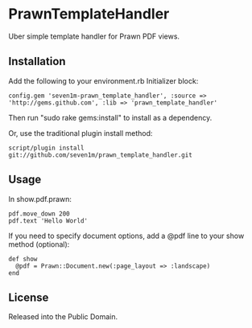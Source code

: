 PrawnTemplateHandler
====================

Uber simple template handler for Prawn PDF views.

Installation
------------

Add the following to your environment.rb Initializer block:

    config.gem 'seven1m-prawn_template_handler', :source => 'http://gems.github.com', :lib => 'prawn_template_handler'

Then run "sudo rake gems:install" to install as a dependency.

Or, use the traditional plugin install method:

    script/plugin install git://github.com/seven1m/prawn_template_handler.git

Usage
-----

In show.pdf.prawn:

    pdf.move_down 200
    pdf.text 'Hello World'

If you need to specify document options, add a @pdf line to your show method (optional):

    def show
      @pdf = Prawn::Document.new(:page_layout => :landscape)
    end

License
-------

Released into the Public Domain.
